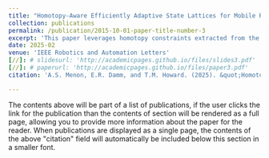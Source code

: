 ```yaml
---
title: "Homotopy-Aware Efficiently Adaptive State Lattices for Mobile Robot Motion Planning in Cluttered Environments"
collection: publications
permalink: /publication/2015-10-01-paper-title-number-3
excerpt: 'This paper leverages homotopy constraints extracted from the robot's environment in order to provide motion plans that ease the burden of path-following controllers for mobile robot navigation'
date: 2025-02
venue: 'IEEE Robotics and Automation Letters'
[//]: # slidesurl: 'http://academicpages.github.io/files/slides3.pdf'
[//]: # paperurl: 'http://academicpages.github.io/files/paper3.pdf'
citation: 'A.S. Menon, E.R. Damm, and T.M. Howard. (2025). &quot;Homotopy-Aware Efficiently Adaptive State Lattices for Mobile Robot Motion Planning in Cluttered Environments&quot; <i>IEEE Robotics and Automation Letters</i>. vol 10, no. 2, pp. 947-954.'

---
```


The contents above will be part of a list of publications, if the user clicks the link for the publication than the contents of section will be rendered as a full page, allowing you to provide more information about the paper for the reader. When publications are displayed as a single page, the contents of the above "citation" field will automatically be included below this section in a smaller font.
